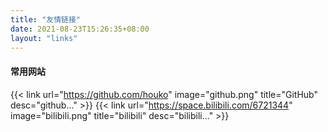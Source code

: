 ```yaml
---
title: "友情链接"
date: 2021-08-23T15:26:35+08:00
layout: "links"
---
```


#### 常用网站

{{< link url="https://github.com/houko" image="github.png" title="GitHub" desc="github..." >}}
{{< link url="https://space.bilibili.com/6721344" image="bilibili.png" title="bilibili" desc="bilibili..." >}}
